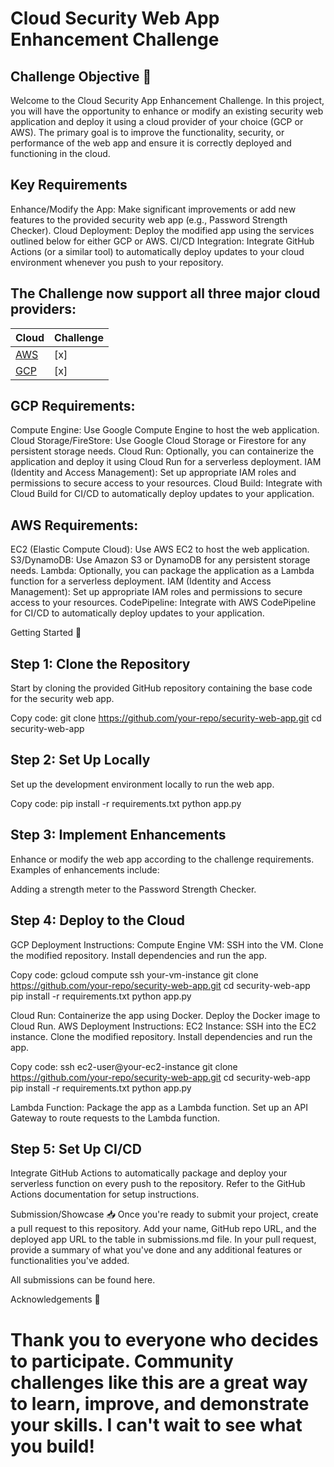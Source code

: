 # Cloud Security Web App Enhancement Challenge

## Challenge Objective 🎯

Welcome to the Cloud Security App Enhancement Challenge. In this project, you will have the opportunity to enhance or modify an existing security web application and deploy it using a cloud provider of your choice (GCP or AWS). The primary goal is to improve the functionality, security, or performance of the web app and ensure it is correctly deployed and functioning in the cloud.

## Key Requirements

Enhance/Modify the App: Make significant improvements or add new features to the provided security web app (e.g., Password Strength Checker).
Cloud Deployment: Deploy the modified app using the services outlined below for either GCP or AWS.
CI/CD Integration: Integrate GitHub Actions (or a similar tool) to automatically deploy updates to your cloud environment whenever you push to your repository.

## The Challenge now support all three major cloud providers:

| Cloud    | Challenge |
| -------- | ------- |
| [AWS]()    | [x]   |
| [GCP]()    | [x]   |

## GCP Requirements:

Compute Engine: Use Google Compute Engine to host the web application.
Cloud Storage/FireStore: Use Google Cloud Storage or Firestore for any persistent storage needs.
Cloud Run: Optionally, you can containerize the application and deploy it using Cloud Run for a serverless deployment.
IAM (Identity and Access Management): Set up appropriate IAM roles and permissions to secure access to your resources.
Cloud Build: Integrate with Cloud Build for CI/CD to automatically deploy updates to your application.

## AWS Requirements:

EC2 (Elastic Compute Cloud): Use AWS EC2 to host the web application.
S3/DynamoDB: Use Amazon S3 or DynamoDB for any persistent storage needs.
Lambda: Optionally, you can package the application as a Lambda function for a serverless deployment.
IAM (Identity and Access Management): Set up appropriate IAM roles and permissions to secure access to your resources.
CodePipeline: Integrate with AWS CodePipeline for CI/CD to automatically deploy updates to your application.

Getting Started 🚀
## Step 1: Clone the Repository
Start by cloning the provided GitHub repository containing the base code for the security web app.

Copy code:
git clone https://github.com/your-repo/security-web-app.git
cd security-web-app

## Step 2: Set Up Locally
Set up the development environment locally to run the web app.

Copy code:
pip install -r requirements.txt
python app.py

## Step 3: Implement Enhancements
Enhance or modify the web app according to the challenge requirements. Examples of enhancements include:

Adding a strength meter to the Password Strength Checker.

## Step 4: Deploy to the Cloud
GCP Deployment Instructions:
Compute Engine VM:
SSH into the VM.
Clone the modified repository.
Install dependencies and run the app.

Copy code:
gcloud compute ssh your-vm-instance
git clone https://github.com/your-repo/security-web-app.git
cd security-web-app
pip install -r requirements.txt
python app.py

Cloud Run:
Containerize the app using Docker.
Deploy the Docker image to Cloud Run.
AWS Deployment Instructions:
EC2 Instance:
SSH into the EC2 instance.
Clone the modified repository.
Install dependencies and run the app.

Copy code:
ssh ec2-user@your-ec2-instance
git clone https://github.com/your-repo/security-web-app.git
cd security-web-app
pip install -r requirements.txt
python app.py

Lambda Function:
Package the app as a Lambda function.
Set up an API Gateway to route requests to the Lambda function.

## Step 5: Set Up CI/CD
Integrate GitHub Actions to automatically package and deploy your serverless function on every push to the repository. Refer to the GitHub Actions documentation for setup instructions.

Submission/Showcase 📥
Once you're ready to submit your project, create a pull request to this repository. Add your name, GitHub repo URL, and the deployed app URL to the table in submissions.md file. In your pull request, provide a summary of what you've done and any additional features or functionalities you've added.

All submissions can be found here.

Acknowledgements 👏

Thank you to everyone who decides to participate. Community challenges like this are a great way to learn, improve, and demonstrate your skills. I can't wait to see what you build!
=======


